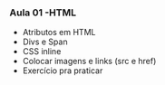 ### Aula 01 -HTML 
* Atributos em HTML
* Divs e Span
* CSS inline
* Colocar imagens e links (src e href)
* Exercício pra praticar
